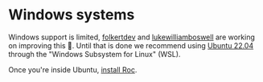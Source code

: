 # Windows systems

Windows support is limited, [folkertdev](https://github.com/folkertdev) and [lukewilliamboswell](https://github.com/lukewilliamboswell) are working on improving this 🚀. Until that is done we recommend using [Ubuntu 22.04](https://apps.microsoft.com/detail/9pn20msr04dw?hl=en-us&gl=US) through the "Windows Subsystem for Linux" (WSL).

Once you're inside Ubuntu, [install Roc](/install/linux_x86_64).
